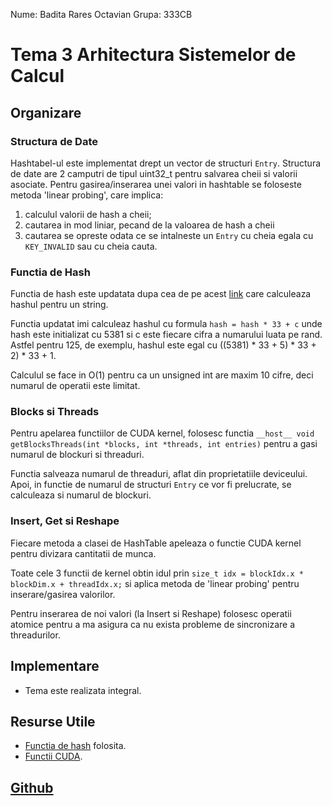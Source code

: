 Nume: Badita Rares Octavian
Grupa: 333CB

# Tema 3 Arhitectura Sistemelor de Calcul

Organizare
-

### Structura de Date

Hashtabel-ul este implementat drept un vector de structuri ```Entry```.
Structura de date are 2 camputri de tipul uint32_t pentru salvarea cheii si valorii asociate.
Pentru gasirea/inserarea unei valori in hashtable se foloseste metoda 'linear probing', care implica:
 1. calculul valorii de hash a cheii;
 1. cautarea in mod liniar, pecand de la valoarea de hash a cheii
 1. cautarea se opreste odata ce se intalneste un ```Entry``` cu cheia egala cu ```KEY_INVALID``` sau cu cheia cauta.

### Functia de Hash

Functia de hash este updatata dupa cea de pe acest [link](http://www.cse.yorku.ca/~oz/hash.html) care calculeaza hashul pentru un string.

Functia updatat imi calculeaz hashul cu formula ```hash = hash * 33 + c``` unde hash este initializat cu 5381 si c este fiecare cifra a numarului luata pe rand.
Astfel pentru 125, de exemplu, hashul este egal cu ((5381) * 33 + 5) * 33 + 2) * 33 + 1.

Calculul se face in O(1) pentru ca un unsigned int are maxim 10 cifre, deci numarul de operatii este limitat.

### Blocks si Threads

Pentru apelarea functiilor de CUDA kernel, folosesc functia ```__host__ void getBlocksThreads(int *blocks, int *threads, int entries)``` pentru a gasi numarul de blockuri si threaduri.

Functia salveaza numarul de threaduri, aflat din proprietatiile deviceului. Apoi, in functie de numarul de structuri ```Entry``` ce vor fi prelucrate, se calculeaza si numarul de blockuri.

### Insert, Get si Reshape

Fiecare metoda a clasei de HashTable apeleaza o functie CUDA kernel pentru divizara cantitatii de munca.

Toate cele 3 functii de kernel obtin idul prin ```size_t idx = blockIdx.x * blockDim.x + threadIdx.x;``` si aplica metoda de 'linear probing' pentru inserare/gasirea valorilor.

Pentru inserarea de noi valori (la Insert si Reshape) folosesc operatii atomice pentru a ma asigura ca nu exista probleme de sincronizare a threadurilor.

Implementare
-

* Tema este realizata integral.


Resurse Utile
-

* [Functia de hash](http://www.cse.yorku.ca/~oz/hash.html) folosita.
* [Functii CUDA](https://docs.nvidia.com/cuda/cuda-runtime-api/group__CUDART__MEMORY.html#group__CUDART__MEMORY_1gc263dbe6574220cc776b45438fc351e8).

[Github](https://github.com/WhyNotRaresh/Team3ASC)
-